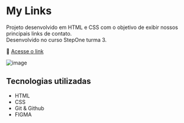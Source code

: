 # My Links

Projeto desenvolvido em HTML e CSS com o objetivo de exibir nossos principais links de contato. <br>
Desenvolvido no curso StepOne turma 3.

🔗 [Acesse o link](https://mayconrocha21.github.io/My-Links/)

![image](https://github.com/MayconRocha21/My-Links/assets/115021378/048232ad-3b63-43d9-b802-56b80105853a)


## Tecnologias utilizadas

- HTML
- CSS
- Git & Github
- FIGMA
